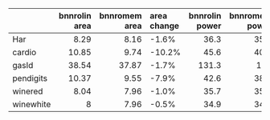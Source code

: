 |           |   bnnrolin area |   bnnromem area | area change   |   bnnrolin power |   bnnromem power | power change   |
|:----------|----------------:|----------------:|:--------------|-----------------:|-----------------:|:---------------|
| Har       |            8.29 |            8.16 | -1.6%         |             36.3 |             35.1 | -3.3%          |
| cardio    |           10.85 |            9.74 | -10.2%        |             45.6 |             40.8 | -10.5%         |
| gasId     |           38.54 |           37.87 | -1.7%         |            131.3 |            130   | -1.0%          |
| pendigits |           10.37 |            9.55 | -7.9%         |             42.6 |             38.2 | -10.3%         |
| winered   |            8.04 |            7.96 | -1.0%         |             35.7 |             35.2 | -1.4%          |
| winewhite |            8    |            7.96 | -0.5%         |             34.9 |             34.9 | +0.0%          |